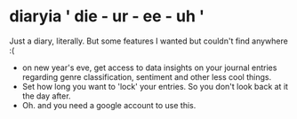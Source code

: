 # diaryia ' die - ur - ee - uh '
Just a diary, literally. But some features I wanted but couldn't find anywhere :(
- on new year's eve, get access to data insights on your journal entries regarding genre classification, sentiment and other less cool things.
- Set how long you want to 'lock' your entries. So you don't look back at it the day after.
- Oh. and you need a google account to use this.

